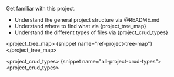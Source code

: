 Get familiar with this project.
- Understand the general project structure via @README.md
- Understand where to find what via {project_tree_map}
- Understand the different types of files via {project_crud_types}

<project_tree_map>
{snippet name="ref-project-tree-map"}
</project_tree_map>

<project_crud_types>
{snippet name="all-project-crud-types">
<project_crud_types>
